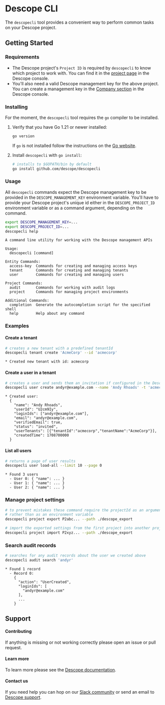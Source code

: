 
# Descope CLI

The `descopecli` tool provides a convenient way to perform common tasks on your Descope project.

## Getting Started

### Requirements

- The Descope project's `Project ID` is required by `descopecli` to know which project
  to work with. You can find it in the [project page](https://app.descope.com/settings/project)
  in the Descope console.
- You'll also need a valid Descope management key for the above project. You can create
  a management key in the [Company section](https://app.descope.com/settings/company) in
  the Descope console.

### Installing

For the moment, the `descopecli` tool requires the `go` compiler to be installed.

1.  Verify that you have Go 1.21 or newer installed:

    ```bash
    go version
    ```

    If `go` is not installed follow the instructions on the [Go website](https://go.dev/dl).

2.  Install `descopecli` with `go install`:

    ```bash
    # installs to $GOPATH/bin by default
    go install github.com/descope/descopecli
    ```

### Usage

All `descopecli` commands expect the Descope management key to be provided in
the `DESCOPE_MANAGEMENT_KEY` environment variable. You'll have to provide your
Descope project's unique id either in the `DESCOPE_PROJECT_ID` environment
variable or as a command argument, depending on the command.

```bash
export DESCOPE_MANAGEMENT_KEY=...
export DESCOPE_PROJECT_ID=...
descopecli help
```
```
A command line utility for working with the Descope management APIs

Usage:
  descopecli [command]

Entity Commands:
  access-key  Commands for creating and managing access keys
  tenant      Commands for creating and managing tenants
  user        Commands for creating and managing users

Project Commands:
  audit       Commands for working with audit logs
  project     Commands for managing project environments

Additional Commands:
  completion  Generate the autocompletion script for the specified shell
  help        Help about any command
```

### Examples

#### Create a tenant

```bash
# creates a new tenant with a predefined tenantId
descopecli tenant create 'AcmeCorp' --id 'acmecorp'
```
```
* Created new tenant with id: acmecorp
```

#### Create a user in a tenant

```bash
# creates a user and sends them an invitation if configured in the Descope console
descopecli user create andyr@example.com --name 'Andy Rhoads' -t 'acmecorp'
```
```
* Created user:
  {
    "name": "Andy Rhoads",
    "userId": "U2cm9Iy",
    "loginIds": ["andyr@example.com"],
    "email": "andyr@example.com",
    "verifiedEmail": true,
    "status": "invited",
    "userTenants": [{"tenantId":"acmecorp","tenantName":"AcmeCorp"}],
    "createdTime": 1708700000
  }
```

#### List all users

```bash
# returns a page of user results
descopecli user load-all --limit 10 --page 0
```
```
* Found 3 users
  - User 0: { "name": ... }
  - User 1: { "name": ... }
  - User 2: { "name": ... }
```

### Manage project settings

```bash
# to prevent mistakes these command require the projectId as an argument,
# rather than as an environment variable
descopecli project export P2abc... --path ./descope_export

# import the exported settings from the first project into another project
descopecli project import P2xyz... --path ./descope_export
```

### Search audit records

```bash
# searches for any audit records about the user we created above
descopecli audit search 'andyr'
```
```
* Found 1 record
  - Record 0:
    {
      "action": "UserCreated",
      "loginIds": [
        "andyr@example.com"
      ],
      ...
    }
```

## Support

#### Contributing

If anything is missing or not working correctly please open an issue or pull request.

#### Learn more

To learn more please see the [Descope documentation](https://docs.descope.com).

#### Contact us

If you need help you can hop on our [Slack community](https://www.descope.com/community) or send an email to [Descope support](mailto:support@descope.com).
